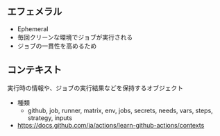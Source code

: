 ## エフェメラル

- Ephemeral
- 毎回クリーンな環境でジョブが実行される
- ジョブの一貫性を高めるため

## コンテキスト

実行時の情報や、ジョブの実行結果などを保持するオブジェクト

- 種類
  - github, job, runner, matrix, env, jobs, secrets, needs, vars, steps, strategy, inputs
- https://docs.github.com/ja/actions/learn-github-actions/contexts
